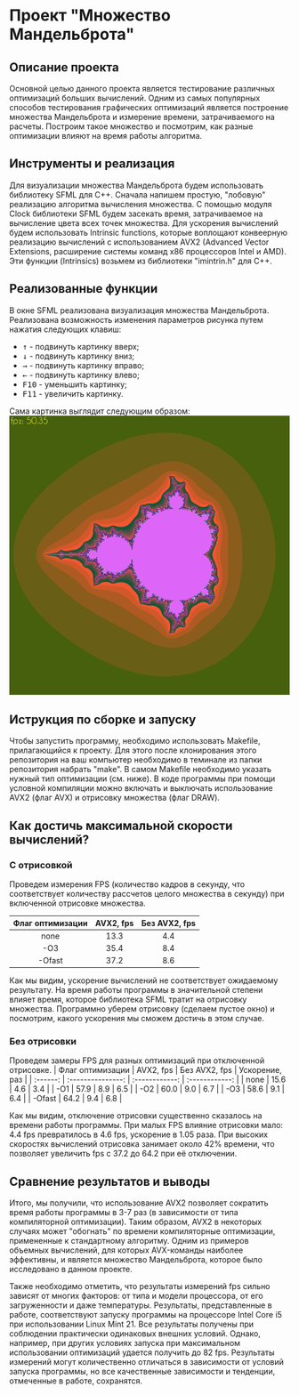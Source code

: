 # Проект "Множество Мандельброта"
## Описание проекта
Основной целью данного проекта является тестирование различных оптимизаций больших вычислений. Одним из самых популярных способов тестирования графических оптимизаций является построение множества Мандельброта и измерение времени, затрачиваемого на расчеты. Построим такое множество и посмотрим, как разные оптимизации влияют на время работы алгоритма.
## Инструменты и реализация
Для визуализации множества Мандельброта будем использовать библиотеку SFML для C++.
Сначала напишем простую, "лобовую" реализацию алгоритма вычисления множества. С помощью модуля Clock библиотеки SFML будем засекать время, затрачиваемое на вычисление цвета всех точек множества.
Для ускорения вычислений будем использовать Intrinsic functions, которые воплощают конвеерную реализацию вычислений с использованием AVX2 (Advanced Vector Extensions, расширение системы команд x86 процессоров Intel и AMD). Эти функции (Intrinsics) возьмем из библиотеки "imintrin.h" для C++.
## Реализованные функции
В окне SFML реализована визуализация множества Мандельброта. Реализована возможность изменения параметров рисунка путем нажатия следующих клавиш:
- <kbd>&#x2191;</kbd> - подвинуть картинку вверх;
- <kbd>&#x2193;</kbd> - подвинуть картинку вниз;
- <kbd>&#8594;</kbd> - подвинуть картинку вправо;
- <kbd>&#8592;</kbd> - подвинуть картинку влево;
- <kbd>F10</kbd> - уменьшить картинку;
- <kbd>F11</kbd> - увеличить картинку.

Сама картинка выглядит следующим образом:
![Mandelbrot](./Img/Mandelbrot.png)

## Иструкция по сборке и запуску
Чтобы запустить программу, необходимо использовать Makefile, прилагающийся к проекту. Для этого после клонирования этого репозитория на ваш компьютер  необходимо в теминале из папки репозитория набрать "make". В самом Makefile необходимо указать нужный тип оптимизации (см. ниже). В коде программы при помощи условной компиляции можно включать и выключать использование AVX2 (флаг AVX) и отрисовку множества (флаг DRAW).

## Как достичь максимальной скорости вычислений? 

### С отрисовкой
Проведем измерения FPS (количество кадров в секунду, что соответствует количеству рассчетов целого множества в секунду) при включенной отрисовке множества.

| Флаг оптимизации |       AVX2, fps        |    Без AVX2, fps    |
| :------:         | :---------------: | :------------: | 
|    none          |       13.3        |       4.4      |
|    -O3           |       35.4        |       8.4      |
|   -Ofast         |       37.2        |       8.6      |

Как мы видим, ускорение вычислений не соответствует ожидаемому результату. На время работы программы в значительной степени влияет время, которое библиотека SFML тратит на отрисовку множества. Программно уберем отрисовку (сделаем пустое окно) и посмотрим, какого ускорения мы сможем достичь в этом случае. 

### Без отрисовки
Проведем замеры FPS для разных оптимизаций при отключенной отрисовке.
| Флаг оптимизации |       AVX2, fps        |    Без AVX2, fps    | Ускорение, раз |
| :------:         | :---------------: | :------------: | :------------: |
|       none       |       15.6        |       4.6      |       3.4      |
|       -O1        |       57.9        |       8.9      |       6.5      |
|       -O2        |       60.0        |       9.0      |       6.7      |
|       -O3        |       58.6        |       9.1      |       6.4      |
|       -Ofast     |       64.2        |       9.4      |       6.8      |

Как мы видим, отключение отрисовки существенно сказалось на времени работы программы. При малых FPS влияние отрисовки мало: 4.4 fps превратилось в 4.6 fps, ускорение в 1.05 раза. При высоких скоростях вычислений отрисовка занимает около 42% времени, что позволяет увеличить fps с 37.2 до 64.2 при её отключении.

## Сравнение результатов и выводы
Итого, мы получили, что использование AVX2 позволяет сократить время работы программы в 3-7 раз (в зависимости от типа компиляторной оптимизации). Таким образом, AVX2 в некоторых случаях может "обогнать" по времени компиляторные оптимизации, примененные к стандартному алгоритму. Одним из примеров объемных вычислений, для которых AVX-команды наиболее эффективны, и является множество Мандельброта, которое было исследовано в данном проекте.

Также необходимо отметить, что результаты измерений fps сильно зависят от многих факторов: от типа и модели процессора, от его загруженности и даже температуры. Результаты, представленные в работе, соответствуют запуску программы на процессоре Intel Core i5 при использовании Linux Mint 21. Все результаты получены при соблюдении практически одинаковых внешних условий. Однако, например, при других условиях запуска при максимальном использовании оптимизаций удается получить до 82 fps. Результаты измерений могут количественно отличаться в зависимости от условий запуска программы, но все качественные зависимости и тенденции, отмеченные в работе, сохранятся.